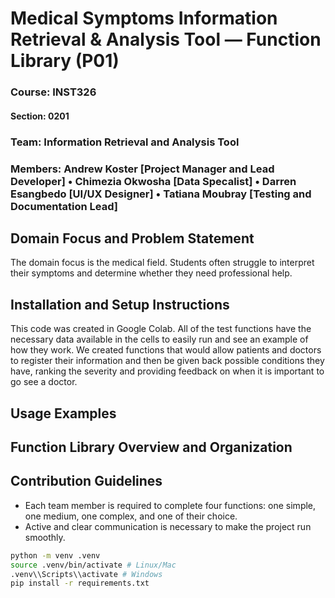 # Medical Symptoms Information Retrieval & Analysis Tool — Function Library (P01)


### **Course:** INST326
#### **Section:** 0201
### **Team:** Information Retrieval and Analysis Tool
### **Members:** Andrew Koster [Project Manager and Lead Developer] • Chimezia Okwosha [Data Specalist] • Darren Esangbedo [UI/UX Designer] • Tatiana Moubray [Testing and Documentation Lead]

## Domain Focus and Problem Statement
The domain focus is the medical field. Students often struggle to interpret their symptoms and determine whether they need professional help.

## Installation and Setup Instructions
This code was created in Google Colab. All of the test functions have the necessary data available in the cells to easily run and see an example of how they work. We created functions that would allow patients and doctors to register their information and then be given back possible conditions they have, ranking the severity and providing feedback on when it is important to go see a doctor.

## Usage Examples


## Function Library Overview and Organization


## Contribution Guidelines
- Each team member is required to complete four functions: one simple, one medium, one complex, and one of their choice.
- Active and clear communication is necessary to make the project run smoothly.

```bash
python -m venv .venv
source .venv/bin/activate # Linux/Mac
.venv\\Scripts\\activate # Windows
pip install -r requirements.txt
